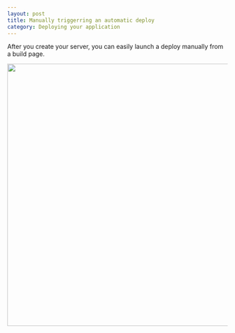 ```yaml
---
layout: post
title: Manually triggerring an automatic deploy
category: Deploying your application
---
```


After you create your server, you can easily launch a deploy manually from a build page.

<img src="/docs/assets/img/how-to-trigger-an-automatic-deploy/manual-deploy.png" width="600">
